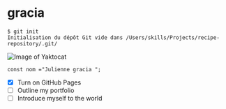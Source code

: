 # gracia

```
$ git init
Initialisation du dépôt Git vide dans /Users/skills/Projects/recipe-repository/.git/
```

![Image of Yaktocat](https://octodex.github.com/images/yaktocat.png)

```
const nom ="Julienne gracia ";
```
- [x] Turn on GitHub Pages
- [ ] Outline my portfolio
- [ ] Introduce myself to the world
